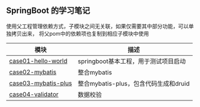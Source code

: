 
## SpringBoot 的学习笔记

使用父工程管理依赖方式，子模块之间无关联，如果仅需要其中部分功能，可以单独拷贝出来，
将父pom中的依赖项也复制到相应子模块中使用

|模块|描述|
|---|---|
|[case01-hello-world](https://github.com/originyuan/SpringBootIntegration/tree/main/case01-hello-world)|springboot基本工程，用于测试项目启动|
|[case02-mybatis](https://github.com/originyuan/SpringBootIntegration/tree/main/case02-mybatis)|整合mybatis|
|[case03-mybatis-plus](https://github.com/originyuan/SpringBootIntegration/tree/main/case03-mybatis-plus)|整合mybatis-plus，包含代码生成和druid|
|[case04-validator]()|数据校验|

